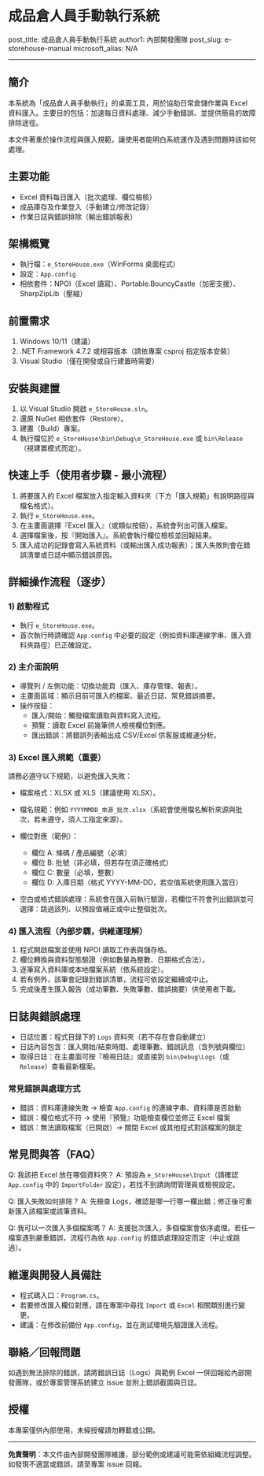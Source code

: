 

# 成品倉人員手動執行系統

post_title: 成品倉人員手動執行系統
author1: 內部開發團隊
post_slug: e-storehouse-manual
microsoft_alias: N/A

---

## 簡介

本系統為「成品倉人員手動執行」的桌面工具，用於協助日常倉儲作業與 Excel 資料匯入。主要目的包括：加速每日資料處理、減少手動錯誤、並提供簡易的故障排除途徑。

本文件著重於操作流程與匯入規範，讓使用者能明白系統運作及遇到問題時該如何處理。

## 主要功能

- Excel 資料每日匯入（批次處理、欄位檢核）
- 成品庫存及作業登入（手動建立/修改記錄）
- 作業日誌與錯誤排除（輸出錯誤報表）

## 架構概覽

- 執行檔：`e_StoreHouse.exe`（WinForms 桌面程式）
- 設定：`App.config`
- 相依套件：NPOI（Excel 讀寫）、Portable.BouncyCastle（加密支援）、SharpZipLib（壓縮）

## 前置需求

1. Windows 10/11（建議）
2. .NET Framework 4.7.2 或相容版本（請依專案 csproj 指定版本安裝）
3. Visual Studio（僅在開發或自行建置時需要）

## 安裝與建置

1. 以 Visual Studio 開啟 `e_StoreHouse.sln`。
2. 還原 NuGet 相依套件（Restore）。
3. 建置（Build）專案。
4. 執行檔位於 `e_StoreHouse\bin\Debug\e_StoreHouse.exe` 或 `bin\Release`（視建置模式而定）。

## 快速上手（使用者步驟 - 最小流程）

1. 將要匯入的 Excel 檔案放入指定輸入資料夾（下方「匯入規範」有說明路徑與檔名格式）。
2. 執行 `e_StoreHouse.exe`。
3. 在主畫面選擇『Excel 匯入』（或類似按鈕），系統會列出可匯入檔案。
4. 選擇檔案後，按『開始匯入』。系統會執行欄位檢核並回報結果。
5. 匯入成功的記錄會寫入系統資料（或輸出匯入成功報表）；匯入失敗則會在錯誤清單或日誌中顯示錯誤原因。

## 詳細操作流程（逐步）

### 1) 啟動程式

- 執行 `e_StoreHouse.exe`。
- 首次執行時請確認 `App.config` 中必要的設定（例如資料庫連線字串、匯入資料夾路徑）已正確設定。

### 2) 主介面說明

- 導覽列 / 左側功能：切換功能頁（匯入、庫存管理、報表）。
- 主畫面區域：顯示目前可匯入的檔案、最近日誌、常見錯誤摘要。
- 操作按鈕：
  - 匯入/開始：觸發檔案讀取與資料寫入流程。
  - 預覽：讀取 Excel 前幾筆供人檢視欄位對應。
  - 匯出錯誤：將錯誤列表輸出成 CSV/Excel 供客服或維運分析。

### 3) Excel 匯入規範（重要）

請務必遵守以下規範，以避免匯入失敗：

- 檔案格式：XLSX 或 XLS（建議使用 XLSX）。
- 檔名規範：例如 `YYYYMMDD_來源_批次.xlsx`（系統會使用檔名解析來源與批次，若未遵守，須人工指定來源）。


- 欄位對應（範例）：
  - 欄位 A: 條碼 / 產品編號（必填）
  - 欄位 B: 批號（非必填，但若存在須正確格式）
  - 欄位 C: 數量（必填，整數）
  - 欄位 D: 入庫日期（格式 YYYY-MM-DD，若空值系統使用匯入當日）

- 空白或格式錯誤處理：系統會在匯入前執行驗證，若欄位不符會列出錯誤並可選擇：跳過該列、以預設值補正或中止整個批次。

### 4) 匯入流程（內部步驟，供維運理解）

1. 程式開啟檔案並使用 NPOI 讀取工作表與儲存格。
2. 欄位轉換與資料型態驗證（例如數量為整數、日期格式合法）。
3. 逐筆寫入資料庫或本地檔案系統（依系統設定）。
4. 若有例外，該筆會記錄到錯誤清單，流程可依設定繼續或中止。
5. 完成後產生匯入報告（成功筆數、失敗筆數、錯誤摘要）供使用者下載。

## 日誌與錯誤處理

- 日誌位置：程式目錄下的 `Logs` 資料夾（若不存在會自動建立）
- 日誌內容包含：匯入開始/結束時間、處理筆數、錯誤訊息（含列號與欄位）
- 取得日誌：在主畫面可按『檢視日誌』或直接到 `bin\Debug\Logs`（或 `Release`）查看最新檔案。

### 常見錯誤與處理方式

- 錯誤：資料庫連線失敗 → 檢查 `App.config` 的連線字串、資料庫是否啟動
- 錯誤：欄位格式不符 → 使用『預覽』功能檢查欄位並修正 Excel 檔案
- 錯誤：無法讀取檔案（已開啟）→ 關閉 Excel 或其他程式對該檔案的鎖定

## 常見問與答（FAQ）

Q: 我該把 Excel 放在哪個資料夾？
A: 預設為 `e_StoreHouse\Input`（請確認 `App.config` 中的 `ImportFolder` 設定），若找不到請詢問管理員或檢視設定。

Q: 匯入失敗如何排除？
A: 先檢查 Logs，確認是哪一行哪一欄出錯；修正後可重新匯入該檔案或該筆資料。

Q: 我可以一次匯入多個檔案嗎？
A: 支援批次匯入，多個檔案會依序處理。若任一檔案遇到嚴重錯誤，流程行為依 `App.config` 的錯誤處理設定而定（中止或跳過）。

## 維運與開發人員備註

- 程式碼入口：`Program.cs`。
- 若要修改匯入欄位對應，請在專案中尋找 `Import` 或 `Excel` 相關類別進行變更。
- 建議：在修改前備份 `App.config`，並在測試環境先驗證匯入流程。

## 聯絡／回報問題

如遇到無法排除的錯誤，請將錯誤日誌（Logs）與範例 Excel 一併回報給內部開發團隊，或於專案管理系統建立 issue 並附上錯誤截圖與日誌。

## 授權

本專案僅供內部使用，未經授權請勿轉載或公開。

---

**免責聲明**：本文件由內部開發團隊維護，部分範例或建議可能需依組織流程調整。如發現不適當或錯誤，請至專案 issue 回報。
